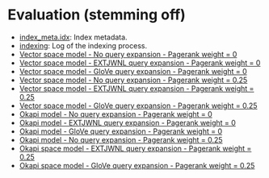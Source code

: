 # Evaluation (stemming off)

* [index_meta.idx](index_meta.idx): Index metadata.
* [indexing](indexing.txt): Log of the indexing process.
* [Vector space model - No query expansion - Pagerank weight = 0](evaluation_2023-05-21T02.41.48.025619500Z.txt)
* [Vector space model - EXTJWNL query expansion - Pagerank weight = 0](evaluation_2023-05-21T07.01.41.449451400Z.txt)
* [Vector space model - GloVe query expansion - Pagerank weight = 0](evaluation_2023-05-21T04.18.06.965952600Z.txt)
* [Vector space model - No query expansion - Pagerank weight = 0.25](evaluation_2023-05-21T03.06.56.311254700Z.txt)
* [Vector space model - EXTJWNL query expansion - Pagerank weight = 0.25](evaluation_2023-05-21T07.32.13.441884800Z.txt)
* [Vector space model - GloVe query expansion - Pagerank weight = 0.25](evaluation_2023-05-21T05.00.43.190371500Z.txt)
* [Okapi model - No query expansion - Pagerank weight = 0](evaluation_2023-05-21T03.32.25.182308200Z.txt)
* [Okapi model - EXTJWNL query expansion - Pagerank weight = 0](evaluation_2023-05-21T08.03.02.959402400Z.txt)
* [Okapi model - GloVe query expansion - Pagerank weight = 0](evaluation_2023-05-21T05.44.21.422938800Z.txt)
* [Okapi model - No query expansion - Pagerank weight = 0.25](evaluation_2023-05-21T03.52.24.850497Z.txt)
* [Okapi space model - EXTJWNL query expansion - Pagerank weight = 0.25](evaluation_2023-05-21T08.27.27.505887900Z.txt)
* [Okapi space model - GloVe query expansion - Pagerank weight = 0.25](evaluation_2023-05-21T06.20.22.063505500Z.txt)

